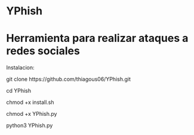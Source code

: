 # YPhish
<h1>Herramienta para realizar ataques a redes sociales</h1> 

Instalacion:

<p>git clone https://github.com/thiagous06/YPhish.git</p>

<p>cd YPhish</p>

<p>chmod +x install.sh</p>

<p>chmod +x YPhish.py</p>

<p>python3 YPhish.py</p>
